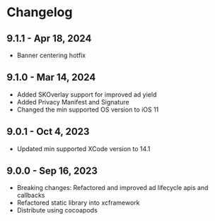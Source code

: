 # Changelog

## 9.1.1 - Apr 18, 2024

* Banner centering hotfix

## 9.1.0 - Mar 14, 2024

* Added SKOverlay support for improved ad yield
* Added Privacy Manifest and Signature
* Changed the min supported OS version to iOS 11

## 9.0.1 - Oct 4, 2023

* Updated min supported XCode version to 14.1

## 9.0.0 - Sep 16, 2023

* Breaking changes: Refactored and improved ad lifecycle apis and callbacks
* Refactored static library into xcframework
* Distribute using cocoapods
